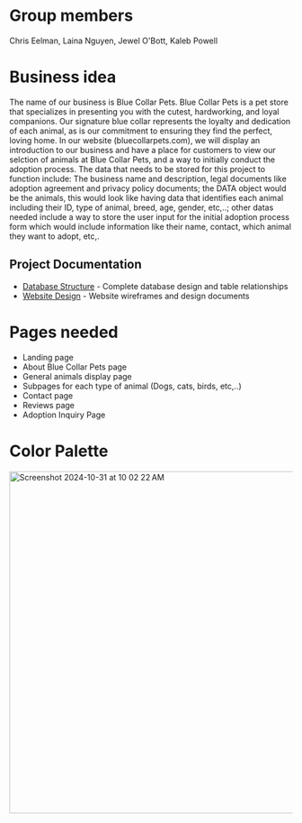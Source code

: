 # Group members

Chris Eelman, Laina Nguyen, Jewel O'Bott, Kaleb Powell

# Business idea

The name of our business is Blue Collar Pets. Blue Collar Pets is a pet store that specializes in presenting you with the cutest, hardworking, and loyal companions. Our signature blue collar represents the loyalty and dedication of each animal, as is our commitment to ensuring they find the perfect, loving home. In our website (bluecollarpets.com), we will display an introduction to our business and have a place for customers to view our selction of animals at Blue Collar Pets, and a way to initially conduct the adoption process. The data that needs to be stored for this project to function include: The business name and description, legal documents like adoption agreement and privacy policy documents; the DATA object would be the animals, this would look like having data that identifies each animal including their ID, type of animal, breed, age, gender, etc,..; other datas needed include a way to store the user input for the initial adoption process form which would include information like their name, contact, which animal they want to adopt, etc,.

## Project Documentation
- [Database Structure](db_tables.md) - Complete database design and table relationships
- [Website Design](page_designs.md) - Website wireframes and design documents

# Pages needed

* Landing page
* About Blue Collar Pets page
* General animals display page
* Subpages for each type of animal (Dogs, cats, birds, etc,..)
* Contact page
* Reviews page
* Adoption Inquiry Page


# Color Palette

<img width="607" alt="Screenshot 2024-10-31 at 10 02 22 AM" src="https://github.com/user-attachments/assets/abb50941-d2ea-4107-8a96-39f600fc56b3">

